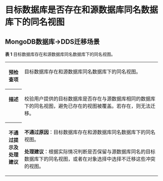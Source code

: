 # 目标数据库是否存在和源数据库同名数据库下的同名视图<a name="drs_11_0223"></a>

## MongoDB数据库-\>DDS迁移场景<a name="section340531213496"></a>

**表 1**  目标数据库存在和源数据库同名数据库下的同名视图。

<a name="table0405201217498"></a>
<table><tbody><tr id="row140631244913"><th class="firstcol" valign="top" width="11%" id="mcps1.2.3.1.1"><p id="p124061712104911"><a name="p124061712104911"></a><a name="p124061712104911"></a><strong id="b1840610123498"><a name="b1840610123498"></a><a name="b1840610123498"></a>预检查项</strong></p>
</th>
<td class="cellrowborder" valign="top" width="89%" headers="mcps1.2.3.1.1 "><p id="p184061612184920"><a name="p184061612184920"></a><a name="p184061612184920"></a>目标数据库存在和源数据库同名数据库下的同名视图。</p>
</td>
</tr>
<tr id="row940619123491"><th class="firstcol" valign="top" width="11%" id="mcps1.2.3.2.1"><p id="p1240619126492"><a name="p1240619126492"></a><a name="p1240619126492"></a><strong id="b240691264915"><a name="b240691264915"></a><a name="b240691264915"></a>描述</strong></p>
</th>
<td class="cellrowborder" valign="top" width="89%" headers="mcps1.2.3.2.1 "><p id="p440681219495"><a name="p440681219495"></a><a name="p440681219495"></a>校验用户提供的目标数据库是否存在与源数据库相同的数据库下的同名视图，避免已存在的视图被覆盖。若存在，则无法迁移。</p>
</td>
</tr>
<tr id="row840651294911"><th class="firstcol" valign="top" width="11%" id="mcps1.2.3.3.1"><p id="p13406712104915"><a name="p13406712104915"></a><a name="p13406712104915"></a><strong id="b104066124495"><a name="b104066124495"></a><a name="b104066124495"></a>不通过提示及处理建议</strong></p>
</th>
<td class="cellrowborder" valign="top" width="89%" headers="mcps1.2.3.3.1 "><p id="p13406151212498"><a name="p13406151212498"></a><a name="p13406151212498"></a><strong id="b1140614124492"><a name="b1140614124492"></a><a name="b1140614124492"></a>不通过原因</strong>：目标数据库存在和源数据库同名数据库下的同名视图。</p>
<p id="p740631244911"><a name="p740631244911"></a><a name="p740631244911"></a><strong id="b240651214499"><a name="b240651214499"></a><a name="b240651214499"></a>处理建议</strong>：根据实际情况判断是否保留与源数据库同名的目标数据库下的同名视图，或者在对象选择中选择不迁移这些冲突的视图。</p>
</td>
</tr>
</tbody>
</table>

